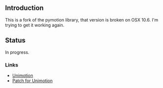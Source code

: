 
## Introduction

This is a fork of the pymotion library, that version is broken on OSX 10.6. I'm trying to
get it working again.

## Status 
In progress.

### Links
* [Unimotion](http://unimotion.sourceforge.net/)
* [Patch for Unimotion](http://sourceforge.net/tracker/index.php?func=detail&aid=2943535&group_id=169958&atid=852436)

